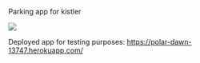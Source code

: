Parking app for kistler

![]([https://git.kistler.com/Gmt/parkingapp2/-/raw/master/sampleImage.png](https://github.com/MatusGramblicka/Parking-app/blob/8cdf2410c8227d7b336923bf5f90372d552b6015/Sample.png)?inline=false)

Deployed app for testing purposes:
https://polar-dawn-13747.herokuapp.com/

